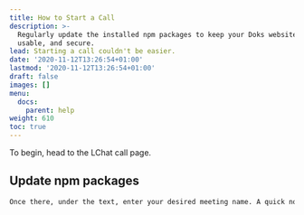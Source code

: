 ```yaml
---
title: How to Start a Call
description: >-
  Regularly update the installed npm packages to keep your Doks website stable,
  usable, and secure.
lead: Starting a call couldn't be easier.
date: '2020-11-12T13:26:54+01:00'
lastmod: '2020-11-12T13:26:54+01:00'
draft: false
images: []
menu:
  docs:
    parent: help
weight: 610
toc: true
---
```

To begin, head to the LChat call page. 

## Update npm packages

```bash
Once there, under the text, enter your desired meeting name. A quick note here: Make your meeting name unique enough that it will not already be in use (think "ournewmushroomshow" instead of "mushrooms"). Then click "Go." 
```
